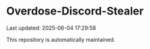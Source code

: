 # Overdose-Discord-Stealer

Last updated: 2025-06-04 17:29:58

This repository is automatically maintained.
